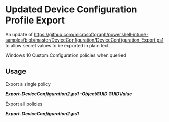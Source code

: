 # Updated Device Configuration Profile Export
An update of https://github.com/microsoftgraph/powershell-intune-samples/blob/master/DeviceConfiguration/DeviceConfiguration_Export.ps1 to allow secret values to be exported in plain text.

Windows 10 Custom Configuration policies when queried 


## Usage
Export a single policy

_**Export-DeviceConfiguration2.ps1 -ObjectGUID GUIDValue**_

Export all policies

_**Export-DeviceConfiguration2.ps1**_
